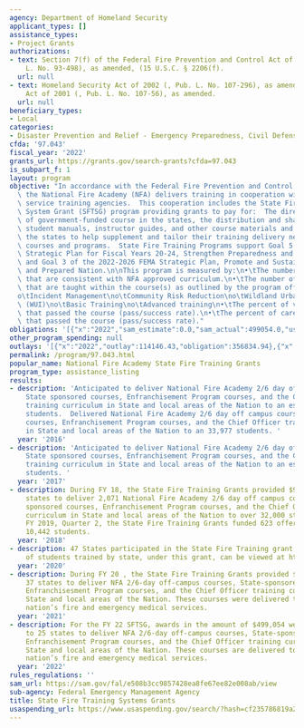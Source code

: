 ```yaml
---
agency: Department of Homeland Security
applicant_types: []
assistance_types:
- Project Grants
authorizations:
- text: Section 7(f) of the Federal Fire Prevention and Control Act of 1974 (Pub.
    L. No. 93-498), as amended, (15 U.S.C. § 2206(f).
  url: null
- text: Homeland Security Act of 2002 (, Pub. L. No. 107-296), as amended  USA PATRIOT
    Act of 2001 (, Pub. L. No. 107-56), as amended.
  url: null
beneficiary_types:
- Local
categories:
- Disaster Prevention and Relief - Emergency Preparedness, Civil Defense
cfda: '97.043'
fiscal_year: '2022'
grants_url: https://grants.gov/search-grants?cfda=97.043
is_subpart_f: 1
layout: program
objective: "In accordance with the Federal Fire Prevention and Control Act of 1974,\
  \ the National Fire Academy (NFA) delivers training in cooperation with State fire\
  \ service training agencies.  This cooperation includes the State Fire Training\
  \ System Grant (SFTSG) program providing grants to pay for:  The direct delivery\
  \ of government-funded course in the states, the distribution and sharing of the\
  \ student manuals, instructor guides, and other course materials and funding to\
  \ the states to help supplement and tailor their training delivery needs using FNA\
  \ courses and programs.  State Fire Training Programs support Goal 5 of the DHS\
  \ Strategic Plan for Fiscal Years 20-24, Strengthen Preparedness and Resilience,\
  \ and Goal 3 of the 2022-2026 FEMA Strategic Plan, Promote and Sustain a Ready FEMA\
  \ and Prepared Nation.\n\nThis program is measured by:\n•\tThe number of courses\
  \ that are consistent with NFA approved curriculum.\n•\tThe number of subjects (below)\
  \ that are taught within the course(s) as outlined by the program office:\no\tLeadership\n\
  o\tIncident Management\no\tCommunity Risk Reduction\no\tWildland Urban Interface\
  \ (WUI)\no\tBasic Training\no\tAdvanced training\n•\tThe percent of volunteer personnel\
  \ that passed the course (pass/success rate).\n•\tThe percent of career personnel\
  \ that passed the course (pass/success rate)."
obligations: '[{"x":"2022","sam_estimate":0.0,"sam_actual":499054.0,"usa_spending_actual":183924.65},{"x":"2023","sam_estimate":1000000.0,"sam_actual":0.0,"usa_spending_actual":222383.66},{"x":"2024","sam_estimate":1000000.0,"sam_actual":0.0,"usa_spending_actual":569783.86}]'
other_program_spending: null
outlays: '[{"x":"2022","outlay":114146.43,"obligation":356834.94},{"x":"2023","outlay":356748.46,"obligation":640000.0},{"x":"2024","outlay":0.0,"obligation":720000.0}]'
permalink: /program/97.043.html
popular_name: National Fire Academy State Fire Training Grants
program_type: assistance_listing
results:
- description: 'Anticipated to deliver National Fire Academy 2/6 day off campus courses,
    State sponsored courses, Enfranchisement Program courses, and the Chief Officer
    training curriculum in State and local areas of the Nation to an estimated 45,000
    students.  Delivered National Fire Academy 2/6 day off campus courses, State sponsored
    courses, Enfranchisement Program courses, and the Chief Officer training curriculum
    in State and local areas of the Nation to an 33,977 students. '
  year: '2016'
- description: 'Anticipated to deliver National Fire Academy 2/6 day off campus courses,
    State sponsored courses, Enfranchisement Program courses, and the Chief Officer
    training curriculum in State and local areas of the Nation to an estimated 35,000
    students. '
  year: '2017'
- description: During FY 18, the State Fire Training Grants provided $940,000 to 47
    states to deliver 2,071 National Fire Academy 2/6 day off campus courses, State
    sponsored courses, Enfranchisement Program courses, and the Chief Officer training
    curriculum in State and local areas of the Nation to over 32,000 students. Through
    FY 2019, Quarter 2, the State Fire Training Grants funded 623 offerings to over
    10,442 students.
  year: '2018'
- description: 47 States participated in the State Fire Training grant.  Total number
    of students trained by state, under this grant, can be viewed at https://www.usfa.fema.gov/training/nfa/about/profiles
  year: '2020'
- description: During FY 20 , the State Fire Training Grants provided $627,191 to
    37 states to deliver NFA 2/6-day off-campus courses, State-sponsored courses,
    Enfranchisesment Program courses, and the Chief Officer training curriculum in
    State and local areas of the Nation. These courses were delivered to bolster the
    nation’s fire and emergency medical services.
  year: '2021'
- description: For the FY 22 SFTSG, awards in the amount of $499,054 were provided
    to 25 states to deliver NFA 2/6-day off-campus courses, State-sponsored courses,
    Enfranchisement Program courses, and the Chief Officer training curriculum in
    State and local areas of the Nation. These courses are delivered to bolster the
    nation’s fire and emergency medical services.
  year: '2022'
rules_regulations: ''
sam_url: https://sam.gov/fal/e508b3cc9857428ea8fe67ee82e008ab/view
sub-agency: Federal Emergency Management Agency
title: State Fire Training Systems Grants
usaspending_url: https://www.usaspending.gov/search/?hash=cf235786819a200ca7e16b48f4bbcaa7
---
```

